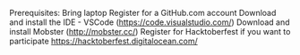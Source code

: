 Prerequisites:
Bring laptop
Register for a GitHub.com account
Download and install the IDE - VSCode (https://code.visualstudio.com/)
Download and install Mobster (http://mobster.cc/)
Register for Hacktoberfest if you want to participate https://hacktoberfest.digitalocean.com/
